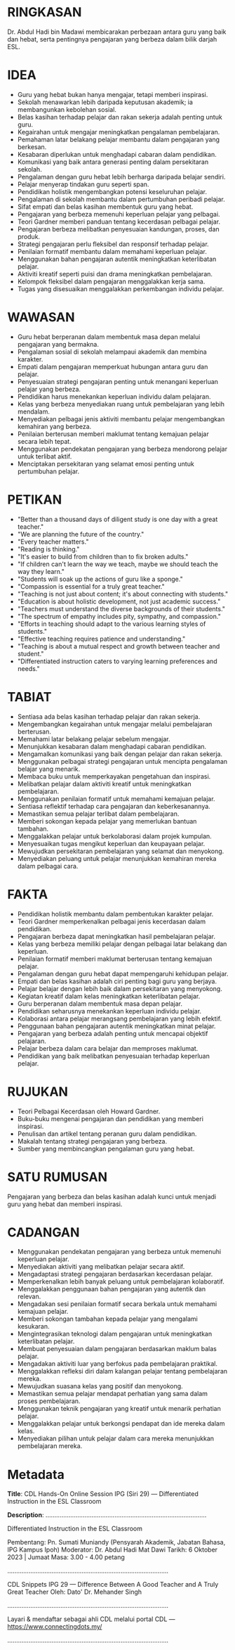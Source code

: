 # RINGKASAN
Dr. Abdul Hadi bin Madawi membicarakan perbezaan antara guru yang baik dan hebat, serta pentingnya pengajaran yang berbeza dalam bilik darjah ESL.

# IDEA
- Guru yang hebat bukan hanya mengajar, tetapi memberi inspirasi.
- Sekolah menawarkan lebih daripada keputusan akademik; ia membangunkan kebolehan sosial.
- Belas kasihan terhadap pelajar dan rakan sekerja adalah penting untuk guru.
- Kegairahan untuk mengajar meningkatkan pengalaman pembelajaran.
- Pemahaman latar belakang pelajar membantu dalam pengajaran yang berkesan.
- Kesabaran diperlukan untuk menghadapi cabaran dalam pendidikan.
- Komunikasi yang baik antara generasi penting dalam persekitaran sekolah.
- Pengalaman dengan guru hebat lebih berharga daripada belajar sendiri.
- Pelajar menyerap tindakan guru seperti span.
- Pendidikan holistik mengembangkan potensi keseluruhan pelajar.
- Pengalaman di sekolah membantu dalam pertumbuhan peribadi pelajar.
- Sifat empati dan belas kasihan membentuk guru yang hebat.
- Pengajaran yang berbeza memenuhi keperluan pelajar yang pelbagai.
- Teori Gardner memberi panduan tentang kecerdasan pelbagai pelajar.
- Pengajaran berbeza melibatkan penyesuaian kandungan, proses, dan produk.
- Strategi pengajaran perlu fleksibel dan responsif terhadap pelajar.
- Penilaian formatif membantu dalam memahami keperluan pelajar.
- Menggunakan bahan pengajaran autentik meningkatkan keterlibatan pelajar.
- Aktiviti kreatif seperti puisi dan drama meningkatkan pembelajaran.
- Kelompok fleksibel dalam pengajaran menggalakkan kerja sama.
- Tugas yang disesuaikan menggalakkan perkembangan individu pelajar.

# WAWASAN
- Guru hebat berperanan dalam membentuk masa depan melalui pengajaran yang bermakna.
- Pengalaman sosial di sekolah melampaui akademik dan membina karakter.
- Empati dalam pengajaran memperkuat hubungan antara guru dan pelajar.
- Penyesuaian strategi pengajaran penting untuk menangani keperluan pelajar yang berbeza.
- Pendidikan harus menekankan keperluan individu dalam pelajaran.
- Kelas yang berbeza menyediakan ruang untuk pembelajaran yang lebih mendalam.
- Menyediakan pelbagai jenis aktiviti membantu pelajar mengembangkan kemahiran yang berbeza.
- Penilaian berterusan memberi maklumat tentang kemajuan pelajar secara lebih tepat.
- Menggunakan pendekatan pengajaran yang berbeza mendorong pelajar untuk terlibat aktif.
- Menciptakan persekitaran yang selamat emosi penting untuk pertumbuhan pelajar.

# PETIKAN
- "Better than a thousand days of diligent study is one day with a great teacher."
- "We are planning the future of the country."
- "Every teacher matters."
- "Reading is thinking."
- "It's easier to build from children than to fix broken adults."
- "If children can't learn the way we teach, maybe we should teach the way they learn."
- "Students will soak up the actions of guru like a sponge."
- "Compassion is essential for a truly great teacher."
- "Teaching is not just about content; it's about connecting with students."
- "Education is about holistic development, not just academic success."
- "Teachers must understand the diverse backgrounds of their students."
- "The spectrum of empathy includes pity, sympathy, and compassion."
- "Efforts in teaching should adapt to the various learning styles of students."
- "Effective teaching requires patience and understanding."
- "Teaching is about a mutual respect and growth between teacher and student."
- "Differentiated instruction caters to varying learning preferences and needs."

# TABIAT
- Sentiasa ada belas kasihan terhadap pelajar dan rakan sekerja.
- Mengembangkan kegairahan untuk mengajar melalui pembelajaran berterusan.
- Memahami latar belakang pelajar sebelum mengajar.
- Menunjukkan kesabaran dalam menghadapi cabaran pendidikan.
- Mengamalkan komunikasi yang baik dengan pelajar dan rakan sekerja.
- Menggunakan pelbagai strategi pengajaran untuk mencipta pengalaman belajar yang menarik.
- Membaca buku untuk memperkayakan pengetahuan dan inspirasi.
- Melibatkan pelajar dalam aktiviti kreatif untuk meningkatkan pembelajaran.
- Menggunakan penilaian formatif untuk memahami kemajuan pelajar.
- Sentiasa reflektif terhadap cara pengajaran dan keberkesanannya.
- Memastikan semua pelajar terlibat dalam pembelajaran.
- Memberi sokongan kepada pelajar yang memerlukan bantuan tambahan.
- Menggalakkan pelajar untuk berkolaborasi dalam projek kumpulan.
- Menyesuaikan tugas mengikut keperluan dan keupayaan pelajar.
- Mewujudkan persekitaran pembelajaran yang selamat dan menyokong.
- Menyediakan peluang untuk pelajar menunjukkan kemahiran mereka dalam pelbagai cara.

# FAKTA
- Pendidikan holistik membantu dalam pembentukan karakter pelajar.
- Teori Gardner memperkenalkan pelbagai jenis kecerdasan dalam pendidikan.
- Pengajaran berbeza dapat meningkatkan hasil pembelajaran pelajar.
- Kelas yang berbeza memiliki pelajar dengan pelbagai latar belakang dan keperluan.
- Penilaian formatif memberi maklumat berterusan tentang kemajuan pelajar.
- Pengalaman dengan guru hebat dapat mempengaruhi kehidupan pelajar.
- Empati dan belas kasihan adalah ciri penting bagi guru yang berjaya.
- Pelajar belajar dengan lebih baik dalam persekitaran yang menyokong.
- Kegiatan kreatif dalam kelas meningkatkan keterlibatan pelajar.
- Guru berperanan dalam membentuk masa depan pelajar.
- Pendidikan seharusnya menekankan keperluan individu pelajar.
- Kolaborasi antara pelajar merangsang pembelajaran yang lebih efektif.
- Penggunaan bahan pengajaran autentik meningkatkan minat pelajar.
- Pengajaran yang berbeza adalah penting untuk mencapai objektif pelajaran.
- Pelajar berbeza dalam cara belajar dan memproses maklumat.
- Pendidikan yang baik melibatkan penyesuaian terhadap keperluan pelajar.

# RUJUKAN
- Teori Pelbagai Kecerdasan oleh Howard Gardner.
- Buku-buku mengenai pengajaran dan pendidikan yang memberi inspirasi.
- Penulisan dan artikel tentang peranan guru dalam pendidikan.
- Makalah tentang strategi pengajaran yang berbeza.
- Sumber yang membincangkan pengalaman guru yang hebat.

# SATU RUMUSAN
Pengajaran yang berbeza dan belas kasihan adalah kunci untuk menjadi guru yang hebat dan memberi inspirasi.

# CADANGAN
- Menggunakan pendekatan pengajaran yang berbeza untuk memenuhi keperluan pelajar.
- Menyediakan aktiviti yang melibatkan pelajar secara aktif.
- Mengadaptasi strategi pengajaran berdasarkan kecerdasan pelajar.
- Memperkenalkan lebih banyak peluang untuk pembelajaran kolaboratif.
- Menggalakkan penggunaan bahan pengajaran yang autentik dan relevan.
- Mengadakan sesi penilaian formatif secara berkala untuk memahami kemajuan pelajar.
- Memberi sokongan tambahan kepada pelajar yang mengalami kesukaran.
- Mengintegrasikan teknologi dalam pengajaran untuk meningkatkan keterlibatan pelajar.
- Membuat penyesuaian dalam pengajaran berdasarkan maklum balas pelajar.
- Mengadakan aktiviti luar yang berfokus pada pembelajaran praktikal.
- Menggalakkan refleksi diri dalam kalangan pelajar tentang pembelajaran mereka.
- Mewujudkan suasana kelas yang positif dan menyokong.
- Memastikan semua pelajar mendapat perhatian yang sama dalam proses pembelajaran.
- Menggunakan teknik pengajaran yang kreatif untuk menarik perhatian pelajar.
- Menggalakkan pelajar untuk berkongsi pendapat dan ide mereka dalam kelas.
- Menyediakan pilihan untuk pelajar dalam cara mereka menunjukkan pembelajaran mereka.

# Metadata
**Title**: CDL Hands-On Online Session IPG (Siri 29) — Differentiated Instruction in the ESL Classroom

**Description**: ...........................................................................................

Differentiated Instruction in the ESL Classroom 

Pembentang: Pn. Sumati Muniandy (Pensyarah Akademik, Jabatan Bahasa, IPG Kampus Ipoh) 
Moderator: Dr. Abdul Hadi Mat Dawi
Tarikh: 6 Oktober 2023   |   Jumaat
Masa: 3.00 - 4.00 petang

...........................................................................................

CDL Snippets IPG 29 — Difference Between A Good Teacher and A Truly Great Teacher
Oleh: Dato' Dr. Mehander Singh

...........................................................................................

Layari & mendaftar sebagai ahli CDL melalui portal CDL — https://www.connectingdots.my/

...........................................................................................